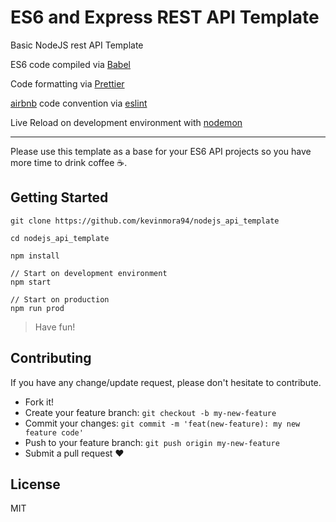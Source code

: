 # ES6 and Express REST API Template

Basic NodeJS rest API Template

ES6 code compiled via [Babel](https://github.com/babel/babel)

Code formatting via [Prettier](https://github.com/prettier/prettier)

[airbnb](https://github.com/airbnb/javascript) code convention via [eslint](https://github.com/eslint/eslint)

Live Reload on development environment with [nodemon](https://github.com/remy/nodemon)

---

Please use this template as a base for your ES6 API projects so you have more time to drink coffee ☕️.

## Getting Started

```
git clone https://github.com/kevinmora94/nodejs_api_template

cd nodejs_api_template

npm install

// Start on development environment
npm start

// Start on production
npm run prod
```

> Have fun!

## Contributing

If you have any change/update request, please don't hesitate to contribute.

- Fork it!
- Create your feature branch:
  `git checkout -b my-new-feature`
- Commit your changes: `git commit -m 'feat(new-feature): my new feature code'`
- Push to your feature branch: `git push origin my-new-feature`
- Submit a pull request ❤️

## License

MIT
